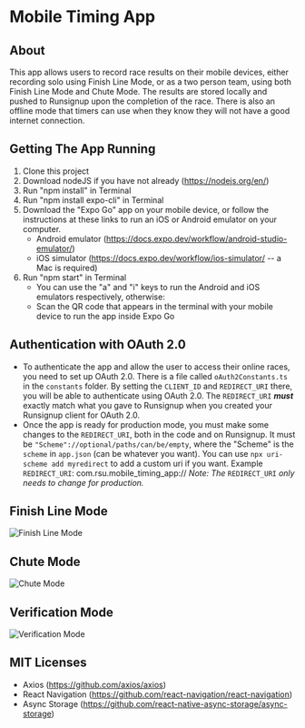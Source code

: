 # Mobile Timing App
 
## About
This app allows users to record race results on their mobile devices, either recording solo using Finish Line Mode, or as a two person team, using both Finish Line Mode and Chute Mode. The results are stored locally and pushed to Runsignup upon the completion of the race. There is also an offline mode that timers can use when they know they will not have a good internet connection.

## Getting The App Running
1. Clone this project
2. Download nodeJS if you have not already (https://nodejs.org/en/)
3. Run "npm install" in Terminal
4. Run "npm install expo-cli" in Terminal
5. Download the "Expo Go" app on your mobile device, or follow the instructions at these links to run an iOS or Android emulator on your computer.
    - Android emulator (https://docs.expo.dev/workflow/android-studio-emulator/)
    - iOS simulator (https://docs.expo.dev/workflow/ios-simulator/ -- a Mac is required)
6. Run "npm start" in Terminal
    - You can use the "a" and "i" keys to run the Android and iOS emulators respectively, otherwise:
    - Scan the QR code that appears in the terminal with your mobile device to run the app inside Expo Go

## Authentication with OAuth 2.0
- To authenticate the app and allow the user to access their online races, you need to set up OAuth 2.0. There is a file called `oAuth2Constants.ts` in the `constants` folder. By setting the `CLIENT_ID` and `REDIRECT_URI` there, you will be able to authenticate using OAuth 2.0. The `REDIRECT_URI` ***must*** exactly match what you gave to Runsignup when you created your Runsignup client for OAuth 2.0.
- Once the app is ready for production mode, you must make some changes to the `REDIRECT_URI`, both in the code and on Runsignup. It must be `"Scheme"://optional/paths/can/be/empty`, where the "Scheme" is the `scheme` in `app.json` (can be whatever you want). You can use `npx uri-scheme add myredirect` to add a custom uri if you want. Example `REDIRECT_URI`: com.rsu.mobile_timing_app://
_Note: The_ `REDIRECT_URI` _only needs to change for production._ 

## Finish Line Mode
![Finish Line Mode](https://user-images.githubusercontent.com/97470828/153605774-18be7b19-5539-42d6-8672-5bf124d4aa34.png)
## Chute Mode
![Chute Mode](https://user-images.githubusercontent.com/97470828/153606082-6d08b483-c076-4784-b41f-ac8c43977f80.png)
## Verification Mode
![Verification Mode](https://user-images.githubusercontent.com/97470828/153606003-bd327184-5070-43d0-a642-464b370fb93d.png)

## MIT Licenses
- Axios (https://github.com/axios/axios)
- React Navigation (https://github.com/react-navigation/react-navigation)
- Async Storage (https://github.com/react-native-async-storage/async-storage)